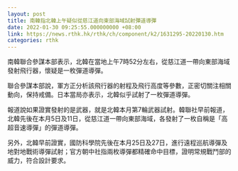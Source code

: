 ```yaml
---
layout: post
title: 南韓指北韓上午疑似從慈江道向東部海域試射彈道導彈
date: 2022-01-30 09:25:55.000000000 +08:00
link: https://news.rthk.hk/rthk/ch/component/k2/1631295-20220130.htm
categories: rthk
---
```


南韓聯合參謀本部表示，北韓在當地上午7時52分左右，從慈江道一帶向東部海域發射飛行器，懷疑是一枚彈道導彈。

聯合參謀本部說，軍方正分析該飛行器的射程及飛行高度等參數，正密切關注相關動向，保持戒備。日本當局亦表示，北韓似乎試射了一枚彈道導彈。

報道說如果證實發射的是武器，就是北韓本月第7輪武器試射。韓聯社早前報道，北韓先後在本月5日及11日，從慈江道一帶向東部海域，各發射了一枚自稱是「高超音速導彈」的彈道導彈。

另外，北韓早前證實，國防科學院先後在本月25日及27日，進行遠程巡航導彈及地對地戰術導彈試射；官方朝中社指兩枚導彈都精確命中目標，證明常規戰鬥部的威力，符合設計要求。
